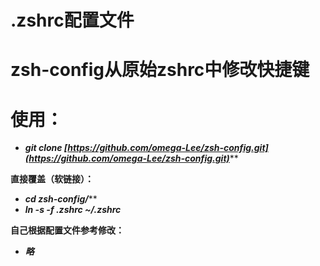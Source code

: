 # .zshrc配置文件  
# zsh-config从原始zshrc中修改快捷键  

# 使用：

- ***git clone [https://github.com/omega-Lee/zsh-config.git](https://github.com/omega-Lee/zsh-config.git)*****  

**直接覆盖（软链接）：**  

- ***cd zsh-config/*****  
- ***ln -s -f .zshrc ~/.zshrc***  

**自己根据配置文件参考修改：**

- ***略***
